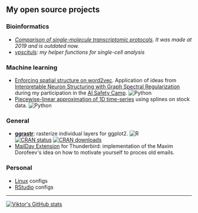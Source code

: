 ## My open source projects

### Bioinformatics

- *[Comparison of single-molecule transcriptomic protocols](https://github.com/VPetukhov/SpatialProtocolComparison). It was made at 2019 and is outdated now.*
- *[vpscituls](https://github.com/VPetukhov/vpscutils): my helper functions for single-cell analysis*

### Machine learning

- [Enforcing spatial structure on word2vec](https://github.com/VPetukhov/GraphRegularizedNNs). Application of ideas from [Interpretable Neuron Structuring with Graph Spectral Regularization](https://arxiv.org/pdf/1810.00424.pdf) during my participation in the [AI Safety Camp](https://www.lesswrong.com/posts/QEmfyhqMcSpfnY2dX/how-teams-went-about-their-research-at-ai-safety-camp). ![Python](https://raw.githubusercontent.com/abrahamcalf/programming-languages-logos/master/src/python/python_16x16.png)
- [Piecewise-linear approximation of 1D time-series](https://github.com/VPetukhov/StockSegmentation) using splines on stock data. ![Python](https://raw.githubusercontent.com/abrahamcalf/programming-languages-logos/master/src/python/python_16x16.png)

### General

- **[ggrastr](https://github.com/VPetukhov/ggrastr)**: rasterize individual layers for ggplot2. ![R](https://raw.githubusercontent.com/abrahamcalf/programming-languages-logos/master/src/r/r_16x16.png)  
  [![CRAN status](https://www.r-pkg.org/badges/version/ggrastr)](https://cran.r-project.org/package=ggrastr) [![CRAN downloads](https://cranlogs.r-pkg.org/badges/ggrastr)](https://cran.r-project.org/package=ggrastr)
- [MailDay Extension](https://forum.mnogosdelal.ru/viewtopic.php?f=7&t=865) for Thunderbird: implementation of the Maxim Dorofeev's idea on how to motivate yourself to proces old emails.

### Personal

- [Linux](https://github.com/VPetukhov/linux_configs) configs
- [RStudio](https://github.com/VPetukhov/rstudio_config) configs

---

[![Viktor's GitHub stats](https://github-readme-stats.vercel.app/api?username=vpetukhov)](https://github.com/anuraghazra/github-readme-stats)
